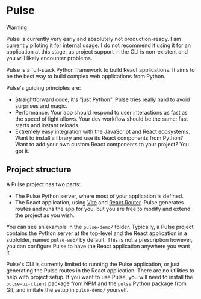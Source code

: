 # Pulse


> [!WARNING]
> Pulse is currently very early and absolutely not production-ready. I am currently piloting it for internal usage. I do not recommend it using it for an application at this stage, as project support in the CLI is non-existent and you will likely encounter problems.

Pulse is a full-stack Python framework to build React applications. It aims to be the best way to build complex web applications from Python.

Pulse's guiding principles are:
- Straightforward code, it's "just Python". Pulse tries really hard to avoid surprises and magic.
- Performance. Your app should respond to user interactions as fast as the speed of light allows. Your dev workflow should be the same: fast starts and instant reloads.
- Extremely easy integration with the JavaScript and React ecosystems. Want to install a library and use its React components from Python? Want to add your own custom React components to your project? You got it. 

## Project structure

A Pulse project has two parts:
- The Pulse Python server, where most of your application is defined.
- The React application, using [Vite](https://vite.dev/) and [React Router](https://reactrouter.com/home). Pulse generates routes and runs the app for you, but you are free to modify and extend the project as you wish.

You can see an example in the `pulse-demo/` folder. Typically, a Pulse project contains the Python server at the top-level and the React application in a subfolder, named `pulse-web/` by default. This is not a prescription however, you can configure Pulse to have the React application anywhere you want it.

Pulse's CLI is currently limited to running the Pulse application, or just generating the Pulse routes in the React application. There are no utilities to help with project setup. If you want to use Pulse, you will need to install the `pulse-ui-client` package from NPM and the `pulse` Python package from Git, and imitate the setup in `pulse-demo/` yourself.
